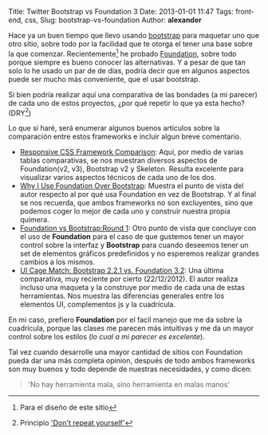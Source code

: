 Title: Twitter Bootstrap vs Foundation 3
Date: 2013-01-01 11:47
Tags: front-end, css,
Slug: bootstrap-vs-foundation
Author: __alexander__

Hace ya un buen tiempo que llevo usando [bootstrap][bootstrap] para maquetar uno que otro sitio, sobre todo por la facilidad que te otorga el tener una base sobre la que comenzar. Recientemente[^1] he probado [Foundation][foundation], sobre todo porque siempre es bueno conocer las alternativas. Y a pesar de que tan solo lo he usado un par de de días, podría decir que en algunos aspectos puede ser mucho más conveniente, que el usar bootstrap.

Si bien podría realizar aquí una comparativa de las bondades (a mi parecer) de cada uno de estos proyectos, ¿por qué repetir lo que ya esta hecho? (DRY[^2])

Lo que sí haré, será enumerar algunos buenos artículos sobre la comparación entre estos frameworks e incluir algun breve comentario.

* [Responsive CSS Framework Comparison][1]: Aquí, por medio de varias tablas comparativas, se nos muestran diversos aspectos de Foundation(v2, v3), Bootstrap v2 y Skeleton. Resulta excelente para visualizar varios aspectos técnicos de cada uno de los dos.
* [Why I Use Foundation Over Bootstrap][2]: Muestra el punto de vista del autor respecto al por qué usa Foundation en vez de Bootstrap. Y al final se nos recuerda, que ambos frameworks no son excluyentes, sino que podemos coger lo mejor de cada uno y construir nuestra propia quimera.
* [Foundation vs Bootstrap:Round 1][3]: Otro punto de vista que concluye con el uso de **Foundation** para el caso de que gustemos tener un mayor control sobre la interfaz y **Bootstrap** para cuando deseemos tener un set de elementos gráficos predefinidos y no esperemos realizar grandes cambios a los mismos.
* [UI Cage Match: Bootstrap 2.2.1 vs. Foundation 3.2][4]: Una última comparativa, muy reciente por cierto (22/12/2012). El autor realiza incluso una maqueta y la construye por medio de cada una de estas herramientas. Nos muestra las diferencias generales entre los elementos UI, complementos js y la cuadrícula.

En mi caso, prefiero **Foundation** por el facil manejo que me da sobre la cuadrícula, porque las clases me parecen más intuitivas y me da un mayor control sobre los estilos (*lo cual a mi parecer es excelente*).

Tal vez cuando desarrolle una mayor cantidad de sitios con Foundation pueda dar una más completa opinion, después de todo ambos frameworks son muy buenos y todo depende de nuestras necesidades, y como dicen:

> 'No hay herramienta mala, sino herramienta en malas manos'


[^1]: Para el diseño de este sitio
[^2]: Principio ['Don't repeat yourself'][DRY]

[bootstrap]: http://twitter.github.com/bootstrap/
[foundation]: http://foundation.zurb.com/
[DRY]: http://en.wikipedia.org/wiki/Don't_repeat_yourself
[1]: http://responsive.vermilion.com/compare.php
[2]: http://nicinabox.com/blog/why-i-use-foundation-over-bootstrap/
[3]: http://ivanmendoza.net/diseno-web-2/foundation-vs-bootstrap-round-1
[4]: http://ui-cloud.com/ui-cage-match-bootstrap-2-2-1-vs-foundation-3-2/
